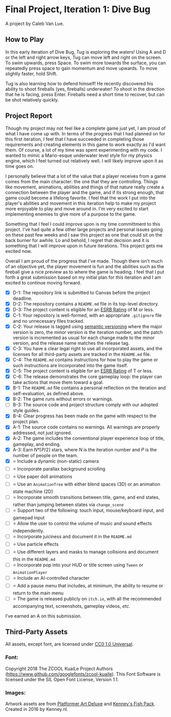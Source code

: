 # Final Project, Iteration 1: Dive Bug
A project by Caleb Van Lue.

## How to Play
In this early iteration of Dive Bug, Tug is exploring the waters! Using A and D or the left and right arrow keys, Tug can move left and right on the screen. To swim upwards, press Space. To swim more towards the surface, you can repeatedly press space to gain momentum and move upwards. To move slightly faster, hold Shift. 

Tug is also learning how to defend himself! He recently discovered his ability to shoot fireballs (yes, fireballs) underwater! To shoot in the direction that he is facing, press Enter. Fireballs need a short time to recover, but can be shot relatively quickly. 


## Project Report
Though my project may not feel like a complete game just yet, I am proud of what I have come up with. In terms of the progress that I had planned on for this first iteration, I feel that I have succeeded in completing those requirements and creating elements in this game to work exactly as I'd want them. Of course, a lot of my time was spent experimenting with my code. I wanted to mimic a Mario-esque underwater level style for my physics engine, which I feel turned out relatively well. I will likely improve upon it as time goes on.

I personally believe that a lot of the value that a player receives from a game comes from the main character: the one that they are controlling. Things like movement, animations, abilities and things of that nature really create a connection between the player and the game, and if its strong enough, that game could become a lifelong favorite. I feel that the work I put into the player's abilities and movement in this iteration help to make my project more enjoyable to play and move around in. I'm very excited to start implementing enemies to give more of a purpose to the game.

Something that I feel I could improve upon is my time committment to this project. I've had quite a few other large projects and personal issues going on these past few weeks and I saw this project as one that could sit on the back burner for awhile. Lo and behold, I regret that decision and it is something that I will improve upon in future iterations. This project gets me excited now.

Overall I am proud of the progress that I've made. Though there isn't much of an objective yet, the player movement is fun and the abilities such as the fireball give a nice preview as to where the game is heading. I feel that I put forth a great submission based on my initial plan for this iteration and I am excited to continue moving forward. 


- [X] D-1: The repository link is submitted to Canvas before the project deadline.
- [X] D-2: The repository contains a <code>README.md</code> file in its top-level directory.
- [X] D-3: The project content is eligible for an <a href="https://www.esrb.org/ratings-guide/">ESRB Rating</a> of M or less.
- [X] C-1: Your repository is well-formed, with an appropriate <code>.gitignore</code> file and no unnecessary files tracked.
- [X] C-2: Your release is tagged using <a href="https://semver.org/">semantic versioning</a> where the major version is zero, the minor version is the iteration number, and the patch version is incremented as usual for each change made to the minor version, and the release name matches the release tag.
- [X] C-3: You have a clear legal right to use all incorporated assets, and the licenses for all third-party assets are tracked in the <code>README.md</code> file.
- [X] C-4: The <code>README.md</code> contains instructions for how to play the game or such instructions are incorporated into the game itself.
- [X] C-5: The project content is eligible for an <a href="https://www.esrb.org/ratings-guide/">ESRB Rating</a> of T or less.
- [X] C-6: The release demonstrates the core gameplay loop: the player can take actions that move them toward a goal.
- [X] B-1: The <code>README.md</code> file contains a personal reflection on the iteration and self-evaluation, as defined above.
- [X] B-2: The game runs without errors or warnings.
- [ ] B-3: The source code and project structure comply with our adopted style guides.
- [X] B-4: Clear progress has been made on the game with respect to the project plan.
- [X] A-1: The source code contains no warnings. All warnings are properly addressed, not just ignored.
- [X] A-2: The game includes the conventional player experience loop of title, gameplay, and ending.
- [X] A-3: Earn <em>N</em>*&lceil;<em>P</em>/2&rceil; stars, where <em>N</em> is the iteration number and <em>P</em> is the number of people on the team.
- [X] ⭐ Include a dynamic (non-static) camera
- [ ] ⭐ Incorporate parallax background scrolling
- [ ] ⭐ Use paper doll animations
- [ ] ⭐ Use an <code>AnimationTree</code> with either blend spaces (3D) or an animation state machine (2D)
- [ ] ⭐ Incorporate smooth transitions between title, game, and end states, rather than jumping between states via <code>change_scene</code>
- [ ] ⭐ Support two of the following: touch input, mouse/keyboard input, and gamepad input
- [ ] ⭐ Allow the user to control the volume of music and sound effects independently.
- [ ] ⭐ Incorporate juiciness and document it in the <code>README.md</code>
- [ ] ⭐ Use particle effects
- [ ] ⭐ Use different layers and masks to manage collisions and document this in the <code>README.md</code>
- [ ] ⭐ Incorporate pop into your HUD or title screen using <code>Tween</code> or <code>AnimationPlayer</code>
- [ ] ⭐ Include an AI-controlled character
- [ ] ⭐ Add a pause menu that includes, at minimum, the ability to resume or return to the main menu
- [ ] ⭐ The game is released publicly on <code>itch.io</code>, with all the recommended accompanying text, screenshots, gameplay videos, <i>etc.</i>

I've earned an A on this submission.


## Third-Party Assets
All assets, except font, are licensed under [CC0 1.0 Universal](https://creativecommons.org/publicdomain/zero/1.0/). 

### Font: 
Copyright 2018 The ZCOOL KuaiLe Project Authors (https://www.github.com/googlefonts/zcool-kuaile). This Font Software is licensed under the SIL Open Font License, Version 1.1.

### Images:
Artwork assets are from [Platformer Art Deluxe](https://kenney.nl/assets/platformer-art-deluxe) and [Kenney's Fish Pack](https://kenney.nl/assets/fish-pack). Created in 2016 by Kenney.nl.
